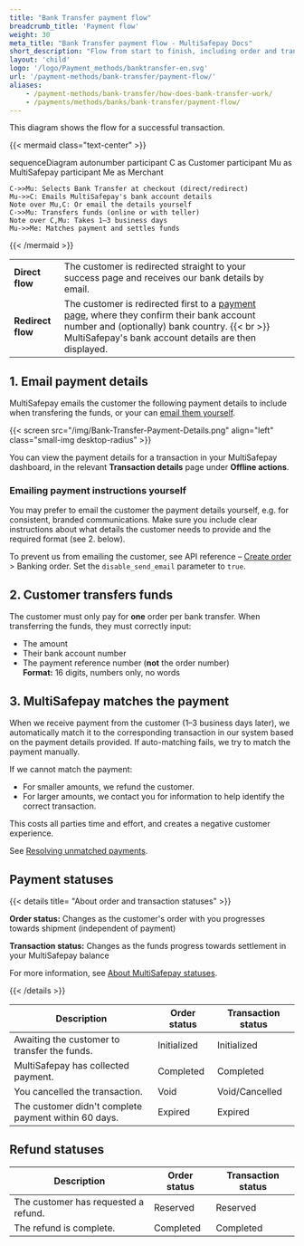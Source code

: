 ```yaml
---
title: "Bank Transfer payment flow"
breadcrumb_title: 'Payment flow'
weight: 30
meta_title: "Bank Transfer payment flow - MultiSafepay Docs"
short_description: "Flow from start to finish, including order and transaction status changes"
layout: 'child'
logo: '/logo/Payment_methods/banktransfer-en.svg'
url: '/payment-methods/bank-transfer/payment-flow/'
aliases: 
    - /payment-methods/bank-transfer/how-does-bank-transfer-work/
    - /payments/methods/banks/bank-transfer/payment-flow/
---
```


This diagram shows the flow for a successful transaction.

{{< mermaid class="text-center" >}}

sequenceDiagram
    autonumber
    participant C as Customer
    participant Mu as MultiSafepay
    participant Me as Merchant

    C->>Mu: Selects Bank Transfer at checkout (direct/redirect)
    Mu->>C: Emails MultiSafepay's bank account details
    Note over Mu,C: Or email the details yourself
    C->>Mu: Transfers funds (online or with teller)
    Note over C,Mu: Takes 1–3 business days 
    Mu->>Me: Matches payment and settles funds
    
{{< /mermaid >}}
&nbsp;  

|  |  |  |
|---|---|---|
| **Direct flow** | The customer is redirected straight to your success page and receives our bank details by email. | 
| **Redirect flow** | The customer is redirected first to a [payment page](/payment-pages/), where they confirm their bank account number and (optionally) bank country. {{< br >}} MultiSafepay's bank account details are then displayed. | 

## 1. Email payment details

MultiSafepay emails the customer the following payment details to include when transfering the funds, or your can [email them yourself](/payment-methods/bank-transfer/payment-flow/#emailing-payment-instructions-yourself).

{{< screen src="/img/Bank-Transfer-Payment-Details.png" align="left" class="small-img desktop-radius" >}}

You can view the payment details for a transaction in your MultiSafepay dashboard, in the relevant **Transaction details** page under **Offline actions**.

### Emailing payment instructions yourself

You may prefer to email the customer the payment details yourself, e.g. for consistent, branded communications. Make sure you include clear instructions about what details the customer needs to provide and the required format (see&nbsp;2.&nbsp;below).

To prevent us from emailing the customer, see API reference – [Create order](https://api-docs.multisafepay.com/reference/createorder) > Banking order. Set the `disable_send_email` parameter to `true`. 

## 2. Customer transfers funds

The customer must only pay for **one** order per bank transfer. When transferring the funds, they must correctly input:  
    
- The amount
- Their bank account number
- The payment reference number (**not** the order number)  
    **Format:** 16 digits, numbers only, no words

## 3. MultiSafepay matches the payment

When we receive payment from the customer (1–3 business days later), we automatically match it to the corresponding transaction in our system based on the payment details provided. If auto-matching fails, we try to match the payment manually.

If we cannot match the payment:

- For smaller amounts, we refund the customer.
- For larger amounts, we contact you for information to help identify the correct transaction.

This costs all parties time and effort, and creates a negative customer experience. 

See [Resolving unmatched payments](/bank-transfer/unmatched-payments/).

## Payment statuses

{{< details title= "About order and transaction statuses" >}}

**Order status:** Changes as the customer's order with you progresses towards shipment (independent of payment)

**Transaction status:** Changes as the funds progress towards settlement in your MultiSafepay balance

For more information, see [About MultiSafepay statuses](/about-payments/multisafepay-statuses/).

{{< /details >}}

| Description | Order status | Transaction status |
|---|---|---|
| Awaiting the customer to transfer the funds. | Initialized | Initialized |
| MultiSafepay has collected payment. | Completed | Completed |
| You cancelled the transaction. | Void   | Void/Cancelled   |
| The customer didn't complete  payment within 60 days. | Expired | Expired |

## Refund statuses

| Description | Order status | Transaction status |
|---|---|---|
| The customer has requested a refund. | Reserved | Reserved |
| The refund is complete. | Completed | Completed |
